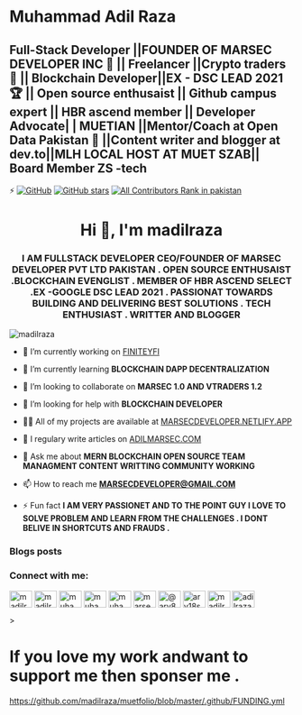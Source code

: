 # Muhammad Adil Raza
##  Full-Stack Developer ||FOUNDER OF MARSEC DEVELOPER INC 📄 || Freelancer ||Crypto traders 🤝 ||  Blockchain Developer||EX - DSC LEAD 2021 🏆 || Open source enthusaist || Github campus expert || HBR ascend member || Developer Advocate| | MUETIAN ||Mentor/Coach at Open Data Pakistan 🤝 ||Content writer and blogger at dev.to||MLH LOCAL HOST AT MUET SZAB|| Board Member ZS -tech
⚡️ [![GitHub](https://img.shields.io/github/license/saadpasta/developer-portfolio?color=blue)](https://github.com/saadpasta/developerFolio/blob/master/LICENSE) [![GitHub stars](https://img.shields.io/github/stars/saadpasta/developerFolio)](https://github.com/saadpasta/developerFolio/stargazers)  [![All Contributors Rank in pakistan](https://img.shields.io/badge/all_contributors-4-orange.svg?style=flat-square)](#contributors)



  






## 

<h1 align="center">Hi 👋, I'm madilraza</h1>
<h3 align="center">I AM FULLSTACK DEVELOPER CEO/FOUNDER OF MARSEC DEVELOPER PVT LTD  PAKISTAN . OPEN SOURCE ENTHUSAIST .BLOCKCHAIN EVENGLIST . MEMBER OF HBR ASCEND SELECT .EX -GOOGLE DSC LEAD 2021 . PASSIONAT TOWARDS BUILDING AND DELIVERING BEST SOLUTIONS . TECH ENTHUSIAST . WRITTER AND BLOGGER</h3>

<p align="left"> <img src="https://scontent.fkhi4-2.fna.fbcdn.net/v/t1.6435-1/p240x240/244545638_1254198848341222_8092749884725237856_n.jpg?_nc_cat=105&ccb=1-5&_nc_sid=7206a8&_nc_eui2=AeHY1MVjcoUetASDBGXyxrVtN50TqXHR99I3nROpcdH30g7q-hlmY_C1XvYq2NchW15qySB4P6QP4YUr6kuWGZGI&_nc_ohc=TsjtZyk1R2wAX9Q2wEP&_nc_ht=scontent.fkhi4-2.fna&oh=2bd65634c97823183940ba2cafe9dbbe&oe=61937F3C" alt="madilraza" /> </p>

- 🔭 I’m currently working on [FINITEYFI](GITHUB.COM/FINITEYFI/FINITEYFI)

- 🌱 I’m currently learning **BLOCKCHAIN DAPP DECENTRALIZATION**

- 👯 I’m looking to collaborate on **MARSEC 1.0 AND VTRADERS 1.2**

- 🤝 I’m looking for help with **BLOCKCHAIN DEVELOPER**

- 👨‍💻 All of my projects are available at [MARSECDEVELOPER.NETLIFY.APP](MARSECDEVELOPER.NETLIFY.APP)

- 📝 I regulary write articles on [ADILMARSEC.COM](ADILMARSEC.COM)

- 💬 Ask me about **MERN BLOCKCHAIN OPEN SOURCE TEAM MANAGMENT CONTENT WRITTING COMMUNITY WORKING**

- 📫 How to reach me **MARSECDEVELOPER@GMAIL.COM**

- ⚡ Fun fact **I AM VERY PASSIONET AND TO THE POINT GUY I LOVE TO SOLVE PROBLEM AND LEARN FROM THE CHALLENGES . I DONT BELIVE IN SHORTCUTS AND FRAUDS .**

### Blogs posts
<!-- BLOG-POST-LIST:START -->
<!-- BLOG-POST-LIST:END -->

<p align="left">
<h3 align="left">Connect with me:</h3>
<a href="https://codepen.io/madilraza" target="blank"><img align="center" src="https://cdn.jsdelivr.net/npm/simple-icons@3.0.1/icons/codepen.svg" alt="madilraza" height="30" width="40" /></a>
<a href="https://dev.to/madilraza" target="blank"><img align="center" src="https://cdn.jsdelivr.net/npm/simple-icons@3.0.1/icons/dev-dot-to.svg" alt="madilraza" height="30" width="40" /></a>
<a href="https://twitter.com/muhamma37963816" target="blank"><img align="center" src="https://cdn.jsdelivr.net/npm/simple-icons@3.0.1/icons/twitter.svg" alt="muhamma37963816" height="30" width="40" /></a>
<a href="https://linkedin.com/in/muhammad-adil-419544183/" target="blank"><img align="center" src="https://cdn.jsdelivr.net/npm/simple-icons@3.0.1/icons/linkedin.svg" alt="muhammad-adil-419544183/" height="30" width="40" /></a>
<a href="https://fb.com/muhamm.adil.raza" target="blank"><img align="center" src="https://cdn.jsdelivr.net/npm/simple-icons@3.0.1/icons/facebook.svg" alt="muhamm.adil.raza" height="30" width="40" /></a>
<a href="https://instagram.com/marsec_developer/" target="blank"><img align="center" src="https://cdn.jsdelivr.net/npm/simple-icons@3.0.1/icons/instagram.svg" alt="marsec_developer/" height="30" width="40" /></a>
<a href="https://medium.com/@ary8sw18" target="blank"><img align="center" src="https://cdn.jsdelivr.net/npm/simple-icons@3.0.1/icons/medium.svg" alt="@ary8sw18" height="30" width="40" /></a>
<a href="https://www.hackerrank.com/ary18sw18" target="blank"><img align="center" src="https://cdn.jsdelivr.net/npm/simple-icons@3.0.1/icons/hackerrank.svg" alt="ary18sw18" height="30" width="40" /></a>
<a href="https://auth.geeksforgeeks.org/user/madilraza" target="blank"><img align="center" src="https://cdn.jsdelivr.net/npm/simple-icons@3.0.1/icons/geeksforgeeks.svg" alt="madilraza" height="30" width="40" /></a>
<a href="https://www.topcoder.com/members/adilrazamalik" target="blank"><img align="center" src="https://cdn.jsdelivr.net/npm/simple-icons@3.0.1/icons/topcoder.svg" alt="adilrazamalik" height="30" width="40" /></a>
</p>
>


# If you love my work andwant to support me then sponser me .
https://github.com/madilraza/muetfolio/blob/master/.github/FUNDING.yml
